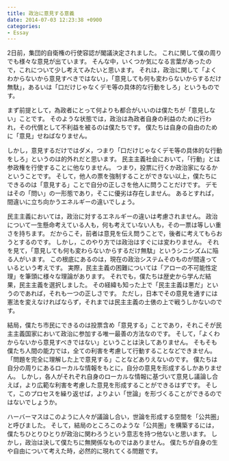 ```yaml
---
title: 政治に意見する意義
date: 2014-07-03 12:23:38 +0900
categories:
- Essay
---
```


2日前，集団的自衛権の行使容認が閣議決定されました。
これに関して僕の周りでも様々な意見が出ています。
そんな中，いくつか気になる言葉があったので，これについて少し考えてみたいと思います。
それは，政治に関して「よくわからないから意見すべきではない」，「意見しても何も変わらないからするだけ無駄」，あるいは「口だけじゃなくデモ等の具体的な行動をしろ」というものです。

まず前提として，為政者にとって何よりも都合がいいのは僕たちが「意見しない」ことです。
そのような状態では，政治は為政者自身の利益のために行われ，その代償として不利益を被るのは僕たちです。
僕たちは自身の自由のために「意見」せねばなりません。

しかし，意見するだけではダメ，つまり「口だけじゃなくデモ等の具体的な行動をしろ」というのは的外れだと思います。
民主主義社会において，「行動」とは参政権を行使することに他なりません。
つまり，投票に行くか政治家になるかということです。
そして，他人の票を強制することができない以上，僕たちにできるのは「意見する」ことで自分の正しさを他人に問うことだけです。
デモはその「問い」の一形態であり，そこに優劣は存在しません。
あるとすれば，間違いに立ち向かうエネルギーの違いでしょう。

民主主義においては，政治に対するエネルギーの違いは考慮されません。
政治について一生懸命考えている人も，何も考えていない人も，その一票は等しい重さを持ちます。
だからこそ，前者は意見を伝え問うことで，後者に考えてもらおうとするのです。
しかし，このやり方では政治はすぐには変わりません。
それを見て，「意見しても何も変わらないからするだけ無駄」というシニシズムに陥る人がいます。
この根底にあるのは，現在の政治システムそのものが間違っているという考えです。
実際，民主主義の困難については「アローの不可能性定理」を筆頭に様々な理論があります。
それでも，僕たちは歴史から学んだ結果，民主主義を選択しました。
その経緯も知った上で「民主主義は悪だ」というのであれば，それも一つの正しさです。
ただし，日本でその意見を通すには憲法を変えなければならず，それまでは民主主義の土俵の上で戦うしかないのです。

結局，僕たち市民にできるのは投票含め「意見する」ことであり，それこそが民主主義国家において政治に参加する唯一最善の方法なのです。
そして，「よくわからないから意見すべきではない」ということは決してありません。
そもそも僕たち人間の能力では，全ての利害を考慮して行動することなどできません。
「問題を完全に理解した上で意見する」ことなどありえないのです。
僕たちは自分の周りにあるローカルな情報をもとに，自分の意見を形成するしかありません。
しかし，各人がそれぞれ自身のローカルな情報に基づいて意見し議論し合えば，より広範な利害を考慮した意見を形成することができるはずです。
そして，このプロセスを繰り返せば，よりよい「世論」を形づくることができるのではないでしょうか。

ハーバーマスはこのように人々が議論し合い，世論を形成する空間を「公共圏」と呼びました。
そして，結局のところこのような「公共圏」を構築するには，僕たちひとりひとりが政治に関わろうという意志を持つ他ないと思います。
しかし，政治は決して僕たちに無関係なものではありません。
僕たちが自身の生や自由について考えた時，必然的に現れてくる問題です。
